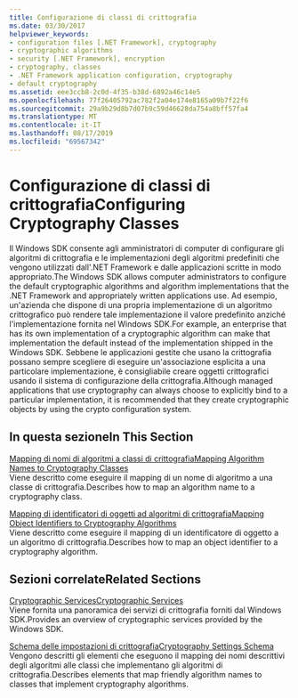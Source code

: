 ```yaml
---
title: Configurazione di classi di crittografia
ms.date: 03/30/2017
helpviewer_keywords:
- configuration files [.NET Framework], cryptography
- cryptographic algorithms
- security [.NET Framework], encryption
- cryptography, classes
- .NET Framework application configuration, cryptography
- default cryptography
ms.assetid: eee3ccb8-2c0d-4f35-b38d-6892a46c14e5
ms.openlocfilehash: 77f26405792ac782f2a04e174e8165a09b7f22f6
ms.sourcegitcommit: 29a9b29d8b7d07b9c59d46628da754a8bff57fa4
ms.translationtype: MT
ms.contentlocale: it-IT
ms.lasthandoff: 08/17/2019
ms.locfileid: "69567342"
---
```

# <a name="configuring-cryptography-classes"></a><span data-ttu-id="758a0-102">Configurazione di classi di crittografia</span><span class="sxs-lookup"><span data-stu-id="758a0-102">Configuring Cryptography Classes</span></span>
<span data-ttu-id="758a0-103">Il Windows SDK consente agli amministratori di computer di configurare gli algoritmi di crittografia e le implementazioni degli algoritmi predefiniti che vengono utilizzati dall'.NET Framework e dalle applicazioni scritte in modo appropriato.</span><span class="sxs-lookup"><span data-stu-id="758a0-103">The Windows SDK allows computer administrators to configure the default cryptographic algorithms and algorithm implementations that the .NET Framework and appropriately written applications use.</span></span>  <span data-ttu-id="758a0-104">Ad esempio, un'azienda che dispone di una propria implementazione di un algoritmo crittografico può rendere tale implementazione il valore predefinito anziché l'implementazione fornita nel Windows SDK.</span><span class="sxs-lookup"><span data-stu-id="758a0-104">For example, an enterprise that has its own implementation of a cryptographic algorithm can make that implementation the default instead of the implementation shipped in the Windows SDK.</span></span> <span data-ttu-id="758a0-105">Sebbene le applicazioni gestite che usano la crittografia possano sempre scegliere di eseguire un'associazione esplicita a una particolare implementazione, è consigliabile creare oggetti crittografici usando il sistema di configurazione della crittografia.</span><span class="sxs-lookup"><span data-stu-id="758a0-105">Although managed applications that use cryptography can always choose to explicitly bind to a particular implementation, it is recommended that they create cryptographic objects by using the crypto configuration system.</span></span>  
  
## <a name="in-this-section"></a><span data-ttu-id="758a0-106">In questa sezione</span><span class="sxs-lookup"><span data-stu-id="758a0-106">In This Section</span></span>  
 [<span data-ttu-id="758a0-107">Mapping di nomi di algoritmi a classi di crittografia</span><span class="sxs-lookup"><span data-stu-id="758a0-107">Mapping Algorithm Names to Cryptography Classes</span></span>](../../../docs/framework/configure-apps/map-algorithm-names-to-cryptography-classes.md)  
 <span data-ttu-id="758a0-108">Viene descritto come eseguire il mapping di un nome di algoritmo a una classe di crittografia.</span><span class="sxs-lookup"><span data-stu-id="758a0-108">Describes how to map an algorithm name to a cryptography class.</span></span>  
  
 [<span data-ttu-id="758a0-109">Mapping di identificatori di oggetti ad algoritmi di crittografia</span><span class="sxs-lookup"><span data-stu-id="758a0-109">Mapping Object Identifiers to Cryptography Algorithms</span></span>](../../../docs/framework/configure-apps/map-object-identifiers-to-cryptography-algorithms.md)  
 <span data-ttu-id="758a0-110">Viene descritto come eseguire il mapping di un identificatore di oggetto a un algoritmo di crittografia.</span><span class="sxs-lookup"><span data-stu-id="758a0-110">Describes how to map an object identifier to a cryptography algorithm.</span></span>  
  
## <a name="related-sections"></a><span data-ttu-id="758a0-111">Sezioni correlate</span><span class="sxs-lookup"><span data-stu-id="758a0-111">Related Sections</span></span>  
 [<span data-ttu-id="758a0-112">Cryptographic Services</span><span class="sxs-lookup"><span data-stu-id="758a0-112">Cryptographic Services</span></span>](../../../docs/standard/security/cryptographic-services.md)  
 <span data-ttu-id="758a0-113">Viene fornita una panoramica dei servizi di crittografia forniti dal Windows SDK.</span><span class="sxs-lookup"><span data-stu-id="758a0-113">Provides an overview of cryptographic services provided by the Windows SDK.</span></span>  
  
 [<span data-ttu-id="758a0-114">Schema delle impostazioni di crittografia</span><span class="sxs-lookup"><span data-stu-id="758a0-114">Cryptography Settings Schema</span></span>](../../../docs/framework/configure-apps/file-schema/cryptography/index.md)  
 <span data-ttu-id="758a0-115">Vengono descritti gli elementi che eseguono il mapping dei nomi descrittivi degli algoritmi alle classi che implementano gli algoritmi di crittografia.</span><span class="sxs-lookup"><span data-stu-id="758a0-115">Describes elements that map friendly algorithm names to classes that implement cryptography algorithms.</span></span>
